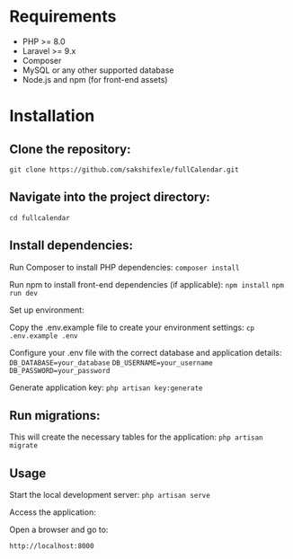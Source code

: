 # Requirements
- PHP >= 8.0
- Laravel >= 9.x
- Composer
- MySQL or any other supported database
- Node.js and npm (for front-end assets)

# Installation

## Clone the repository:
`git clone https://github.com/sakshifexle/fullCalendar.git`

## Navigate into the project directory:
`cd fullcalendar`

## Install dependencies:
Run Composer to install PHP dependencies:
`composer install`

Run npm to install front-end dependencies (if applicable):
`npm install`
`npm run dev`

Set up environment:

Copy the .env.example file to create your environment settings:
`cp .env.example .env`

Configure your .env file with the correct database and application details:
`DB_DATABASE=your_database`
`DB_USERNAME=your_username`
`DB_PASSWORD=your_password`

Generate application key:
`php artisan key:generate`

## Run migrations:

This will create the necessary tables for the application:
`php artisan migrate`

## Usage

Start the local development server:
`php artisan serve`

Access the application:

Open a browser and go to:

`http://localhost:8000`